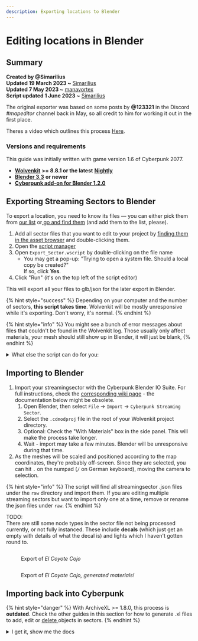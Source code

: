 ```yaml
---
description: Exporting locations to Blender
---
```


# Editing locations in Blender

## Summary

**Created by @Simarilius** \
**Updated 19 March 2023 \~** [Simarilius](http://127.0.0.1:5000/u/G2MqNkfgTlQ1R3G4B5s6WefLjdy2 "mention")\
**Updated 7 May 2023 \~** [manavortex](http://127.0.0.1:5000/u/NfZBoxGegfUqB33J9HXuCs6PVaC3 "mention")\
**Script updated 1 June 2023 \~** [Simarilius](http://127.0.0.1:5000/u/G2MqNkfgTlQ1R3G4B5s6WefLjdy2 "mention")

The original exporter was based on some posts by **@123321** in the Discord _#mapeditor_ channel back in May, so all credit to him for working it out in the first place.

Theres a video which outlines this process [Here](https://youtu.be/JVCbPr67mgw).

### Versions and requirements

This guide was initially written with game version 1.6 of Cyberpunk 2077.

* [**Wolvenkit**](https://github.com/WolvenKit/WolvenKit) **>= 8.8.1 or the latest** [**Nightly**](https://github.com/WolvenKit/WolvenKit-nightly-releases/releases)
* [**Blender 3.3**](https://www.blender.org/) **or newer**
* [**Cyberpunk add-on for Blender 1.2.0**](https://github.com/WolvenKit/Cyberpunk-Blender-add-on/releases)

## Exporting Streaming Sectors to Blender

To export a location, you need to know its files — you can either pick them from [our list](../../references-lists-and-overviews/places/reference-world-sectors.md) or[ go and find them](../../references-lists-and-overviews/places/finding-world-sectors.md) (and add them to the list, please).

1. Add all sector files that you want to edit to your project by [finding them in the asset browser](http://127.0.0.1:5000/s/-MP\_ozZVx2gRZUPXkd4r/wolvenkit-app/usage/wolvenkit-search-finding-files) and double-clicking them.
2. Open the [script manager](http://127.0.0.1:5000/s/-MP\_ozZVx2gRZUPXkd4r/wolvenkit-app/tools/script-manager)&#x20;
3. Open `Export_Sector.wscript` by double-clicking on the file name
   * You may get a pop-up: "Trying to open a system file. Should a local copy be created?"\
     If so, click **Yes**.
4. Click "Run" (it's on the top left of the script editor)

This will export all your files to glb/json for the later export in Blender.

{% hint style="success" %}
Depending on your computer and the number of sectors, **this script takes time**. Wolvenkit will be mostly unresponsive while it's exporting. Don't worry, it's normal.
{% endhint %}

{% hint style="info" %}
You might see a bunch of error messages about files that couldn't be found in the Wolvenkit log. Those usually only affect materials, your mesh should still show up in Blender, it will just be blank,
{% endhint %}

<details>

<summary>What else the script can do for you:</summary>

If you add entries to the sectors block in line 14, the script will export **only those sectors**, rather than all the files in your project. You can use this to add files to your project, or to filter existing entries.

```javascript
// You can add sectors to the list, or add them to the project 
// list of sector files (paths need double slashes) you can leave empty if in project
// can use just filenames if their in the _compiled\default folder
const sectors=[
    "interior_-48-31_2_0",
    "interior_-24-16_1_1",
]
```

</details>

## Importing to Blender

1. Import your streamingsector with the Cyberpunk Blender IO Suite. For full instructions, check the [corresponding wiki page](../../modding-tools/wolvenkit-blender-io-suite/wkit-blender-plugin-import-export.md#importing-into-blender-2) - the documentation below might be obsolete.
   1. Open Blender, then select `File` -> `Import` -> `Cyberpunk Streaming Sector`.
   2. Select the `.cdmodproj` file in the root of your Wolvenkit project directory.
   3. Optional: Check the "With Materials" box in the side panel. This will make the process take longer.
   4. Wait - import may take a few minutes. Blender will be unresponsive during that time.
2. As the meshes will be scaled and positioned according to the map coordinates, they're probably off-screen. Since they are selected, you can hit `.` on the numpad (`/` on German keyboard), moving the camera to selection.

{% hint style="info" %}
The script will find all streamingsector .json files under the `raw` directory and import them. If you are editing multiple streaming sectors but want to import only one at a time, remove or rename the json files under `raw`.
{% endhint %}

TODO: \
There are still some node types in the sector file not being processed currently, or not fully instanced. These include **decals** (which just get an empty with details of what the decal is) and lights which I haven't gotten round to.&#x20;



<figure><img src="https://files.gitbook.com/v0/b/gitbook-x-prod.appspot.com/o/spaces%2F-MP_ozZVx2gRZUPXkd4r%2Fuploads%2FDbvZbNVLxjmpYm0HgO0x%2FEl_Coyote_latest.png?alt=media&#x26;token=d9baec44-1f7b-4840-9341-4c0cecf68ea3" alt=""><figcaption><p>Export of <em>El Coyote Cojo</em></p></figcaption></figure>



<figure><img src="https://files.gitbook.com/v0/b/gitbook-x-prod.appspot.com/o/spaces%2F-MP_ozZVx2gRZUPXkd4r%2Fuploads%2FP2RDCtuBNlx6szwUkOKX%2FEl_Coyote_latest_shaded.png?alt=media&#x26;token=93972916-adeb-4817-95b1-e7a4c3e11d5e" alt=""><figcaption><p>Export of <em>El Coyote Cojo, generated materials!</em></p></figcaption></figure>

## Importing back into Cyberpunk

{% hint style="danger" %}
With ArchiveXL >= 1.8.0, this process is **outdated**. Check the other guides in this section for how to generate .xl files to add, edit or [delete ](world-editing-deleting-objects.md)objects in sectors.
{% endhint %}

<details>

<summary>I get it, show me the docs</summary>

* Download this script ([raw link](https://raw.githubusercontent.com/Simarilius-uk/CP2077\_BlenderScripts/main/export\_to\_JSONs.py)) from [Sim's github](https://github.com/Simarilius-uk/CP2077\_BlenderScripts/blob/main/export\_to\_JSONs.py)&#x20;
* Switch to Blender's scripting perspective and paste the code there
* Adjust line 30 and change the path assigned to 'project' to the path of your cyberpunk project. Make sure to double the backslashes.\
  Example: \
  before:  `project = 'F:\\CPmod\\meshdecal_parralax'`\
  after:     `project = 'D:\\Cyberpunk_Modding\\world_editing\\myproject'`
* In your Wolvenkit project's root folder, create the folder `output`
* Run the script by clicking the ▷ button\
  _If the script throws errors and you can't resolve them on your own or with the help of ChatGPT, find us on_ [_Discord_](https://discord.gg/redmodding)_!_
* Via Windows Explorer, copy the json file from the `output` directory in your Wolvenkit project over the file with the same name in the `raw` directory.
* In Wolvenkit, right-click on the file you just copied and select "Import from json"
* You're done!

</details>
